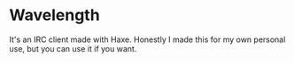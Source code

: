 # Wavelength
It's an IRC client made with Haxe. Honestly I made this for my own personal use, but you can use it if you want.
